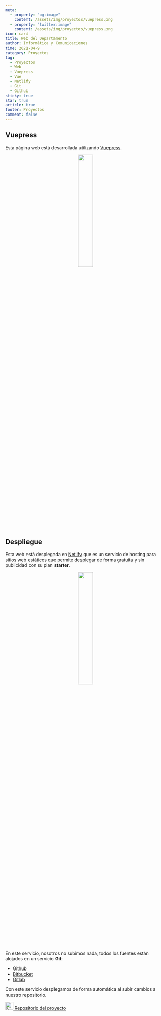 ```yaml
---
meta: 
  - property: "og:image"
    content: /assets/img/proyectos/vuepress.png
  - property: "twitter:image"
    content: /assets/img/proyectos/vuepress.png
icon: card
title: Web del Departamento
author: Informática y Comunicaciones
time: 2021-04-9
category: Proyectos
tag:
  - Proyectos
  - Web
  - Vuepress
  - Vue
  - Netlify
  - Git
  - Github
sticky: true
star: true
article: true
footer: Proyectos
comment: false
---
```


## Vuepress

Esta página web está desarrollada utilizando [Vuepress](https://vuepress.vuejs.org/).

<p style="text-align:center;">
  <img src="/assets/img/proyectos/vuepress.png" width=30%/>
</p>

<!-- more -->

## Despliegue

Esta web está desplegada en [Netlify](https://www.netlify.com/) que es un servicio de hosting para sitios web estáticos que permite desplegar de forma gratuita y sin publicidad con su plan **starter**. 

<p style="text-align:center;">
  <img src="/assets/img/proyectos/netlify.svg" width=30%/>
</p>

En este servicio, nosotros no subimos nada, todos los fuentes están alojados en un servicio **Git**:
  - [Github](https://github.com/)
  - [Bitbucket](https://bitbucket.org)
  - [Gitlab](https://gitlab.com/users/sign_in)

Con este servicio desplegamos de forma automática al subir cambios a nuestro repositorio.

<img alt="Repositorio" src="/assets/icon/github-logo.png" width="25px"/>[ Repositorio del proyecto](https://github.com/CIFP-Virgen-de-Gracia/inf_com_dep_CIFP_VG)
<!-- more -->